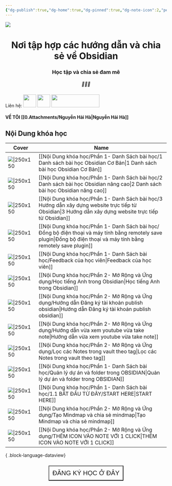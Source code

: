 ```yaml
---
{"dg-publish":true,"dg-home":true,"dg-pinned":true,"dg-note-icon":2,"permalink":"/home-page/","pinned":true,"tags":["gardenEntry"],"dgPassFrontmatter":true,"noteIcon":2}
---
```


![](https://i.imgur.com/xp0ymCk.png)

# <center>  **Nơi tập hợp các hướng dẫn và chia sẻ về Obsidian**   </center>
### <center>Học tập và chia sẻ đam mê</center>

##### <center> 💚💚💚</center>

Liên hệ: 
[<img src="https://i.imgur.com/oMz9dgC.png" width="40" height="40">](https://www.facebook.com/hahtd3) [<img  src="https://i.imgur.com/f1EQ36e.png" width="40" height="40">](https://zalo.me/979988473) [<img src="https://i.imgur.com/fHAwMOe.png" width="150" height="40">](https://i.imgur.com/ilHdIvR.png)
#### VỀ TÔI [[0.Attachments/Nguyễn Hải Hà\|Nguyễn Hải Hà]]

## Nội Dung khóa học

| Cover                                                                                                                                                                                                                               | Name                                                                                                                                                                  |
| ----------------------------------------------------------------------------------------------------------------------------------------------------------------------------------------------------------------------------------- | --------------------------------------------------------------------------------------------------------------------------------------------------------------------- |
| ![\|250x150](https://images.unsplash.com/reserve/bOvf94dPRxWu0u3QsPjF_tree.jpg?crop=entropy&cs=tinysrgb&fit=max&fm=jpg&ixid=M3wzNjAwOTd8MHwxfHNlYXJjaHwxfHx0cmVlfGVufDB8MHx8fDE3MDUwMjU3MjR8MA&ixlib=rb-4.0.3&q=80&w=1080)          | [[Nội Dung khóa học/Phần 1- Danh Sách bài học/1 Danh sách bài học  Obsidian Cơ Bản\|1 Danh sách bài học  Obsidian Cơ Bản]]                                         |
| ![\|250x150](https://images.unsplash.com/photo-1525789095696-12919c3fac59?crop=entropy&cs=tinysrgb&fit=max&fm=jpg&ixid=M3wzNjAwOTd8MHwxfHNlYXJjaHw5N3x8dHJlZXxlbnwwfDB8fHwxNzA1MDM3ODQxfDA&ixlib=rb-4.0.3&q=80&w=1080)              | [[Nội Dung khóa học/Phần 1- Danh Sách bài học/2 Danh sách bài học Obsidian nâng cao\|2 Danh sách bài học Obsidian nâng cao]]                                       |
| ![\|250x150](https://images.unsplash.com/photo-1453928582365-b6ad33cbcf64?crop=entropy&cs=tinysrgb&fit=max&fm=jpg&ixid=M3wzNjAwOTd8MHwxfHNlYXJjaHwzMHx8d2Vic2l0ZSUyMGJ1aWR8ZW58MHwwfHx8MTcwNTAyNjE4MXww&ixlib=rb-4.0.3&q=80&w=1080) | [[Nội Dung khóa học/Phần 1- Danh Sách bài học/3 Hướng dẫn xây dựng website trực tiếp từ Obsidian\|3 Hướng dẫn xây dựng website trực tiếp từ Obsidian]]             |
| ![\|250x150](https://i.imgur.com/eA6fVQH.png)                                                                                                                                                                                       | [[Nội Dung khóa học/Phần 1- Danh Sách bài học/Đồng bộ điện thoại và máy tính bằng remotely save plugin\|Đồng bộ điện thoại và máy tính bằng remotely save plugin]] |
| ![\|250x150](https://images.unsplash.com/photo-1629916318676-4b6f77aa4f6d?crop=entropy&cs=tinysrgb&fit=max&fm=jpg&ixid=M3wzNjAwOTd8MHwxfHNlYXJjaHw2NHx8aGVhcnR8ZW58MHwwfHx8MTcwNTAzNzc3NHww&ixlib=rb-4.0.3&q=80&w=1080)             | [[Nội Dung khóa học/Phần 1- Danh Sách bài học/Feedback của học viên\|Feedback của học viên]]                                                                       |
| ![\|250x150](\-)                                                                                                                                                                                                                    | [[Nội Dung khóa học/Phần 2- Mở Rộng và Ứng dụng/Học tiếng Anh trong Obsidian\|Học tiếng Anh trong Obsidian]]                                                       |
| ![\|250x150](https://i.imgur.com/wrFOLXL.png)                                                                                                                                                                                       | [[Nội Dung khóa học/Phần 2- Mở Rộng và Ứng dụng/Hướng dẫn Đăng ký tài khoản publish obsidian\|Hướng dẫn Đăng ký tài khoản publish obsidian]]                       |
| ![\|250x150](https://i.imgur.com/USJyFN3.png)                                                                                                                                                                                       | [[Nội Dung khóa học/Phần 2- Mở Rộng và Ứng dụng/Hướng dẫn vừa xem youtube vừa take note\|Hướng dẫn vừa xem youtube vừa take note]]                                 |
| ![\|250x150](https://i.imgur.com/qbQoywd.png)                                                                                                                                                                                       | [[Nội Dung khóa học/Phần 2- Mở Rộng và Ứng dụng/Lọc các Notes trong vault theo tag\|Lọc các Notes trong vault theo tag]]                                           |
| ![\|250x150](https://i.imgur.com/JusW9dm.png)                                                                                                                                                                                       | [[Nội Dung khóa học/Phần 1- Danh Sách bài học/Quản lý dự án và folder trong OBSIDIAN\|Quản lý dự án và folder trong OBSIDIAN]]                                     |
| ![\|250x150](\-)                                                                                                                                                                                                                    | [[Nội Dung khóa học/Phần 1- Danh Sách bài học/1.1 BẮT ĐẦU TỪ ĐÂY/START HERE\|START HERE]]                                                                          |
| ![\|250x150](https://i.imgur.com/5IUb938.png)                                                                                                                                                                                       | [[Nội Dung khóa học/Phần 2- Mở Rộng và Ứng dụng/Tạo Mindmap và chia sẻ mindmap\|Tạo Mindmap và chia sẻ mindmap]]                                                   |
| ![\|250x150](https://i.imgur.com/OPyNlbU.png)                                                                                                                                                                                       | [[Nội Dung khóa học/Phần 2- Mở Rộng và Ứng dụng/THÊM ICON VÀO NOTE VỚI 1 CLICK\|THÊM ICON VÀO NOTE VỚI 1 CLICK]]                                                   |

{ .block-language-dataview}

<center><div style="display: flex; justify-content: center; cursor: pointer;"> <a href="https://forms.gle/vacXuNZZWXerFy6Q8" target="_blank"> <button style=" font-size: 20px; padding: 10px; height: fit-content; margin-top: 10px; background: var(--text-accent); font-weight: 200; color: var(--text-on-accent); "> ĐĂNG KÝ HỌC Ở ĐÂY</button> </a> </div></center>
<br>

